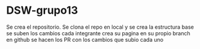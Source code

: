 # DSW-grupo13

Se crea el repositorio.
Se clona el repo en local y se crea la estructura base
se suben los cambios
cada integrante crea su pagina en su propio branch
en github se hacen los PR con los cambios que subio cada uno